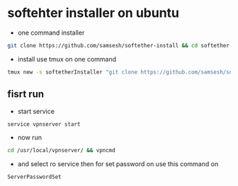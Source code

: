 # softehter installer on ubuntu

- one command installer
``` bash
git clone https://github.com/samsesh/softether-install && cd softether-install &&  bash install.sh
```
- install use tmux on one command 
``` bash
tmux new -s softetherInstaller "git clone https://github.com/samsesh/softether-install && cd softether-install &&  bash install.sh"
```
## fisrt run
- start service 
``` bash
service vpnserver start
```
- now run
``` bash
cd /usr/local/vpnserver/ && vpncmd
```
- and select ro service then for set password on use this command on 
``` bash
ServerPasswordSet
```
